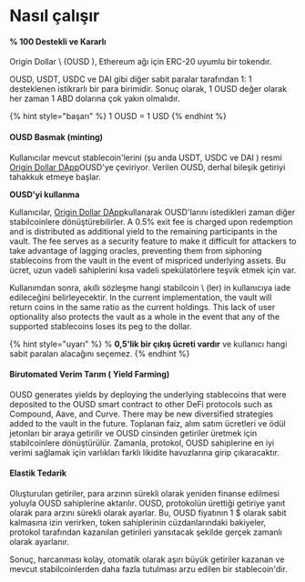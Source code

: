 # Nasıl çalışır

#### % 100 Destekli ve Kararlı

Origin Dollar \ (OUSD \), Ethereum ağı için ERC-20 uyumlu bir tokendır.

OUSD, USDT, USDC ve DAI gibi diğer sabit paralar tarafından 1: 1 desteklenen istikrarlı bir para birimidir. Sonuç olarak, 1 OUSD değer olarak her zaman 1 ABD dolarına çok yakın olmalıdır.

{% hint style="başarı" %}
1 OUSD = 1 USD
{% endhint %}

#### OUSD Basmak (minting)

Kullanıcılar mevcut stablecoin'lerini (şu anda USDT, USDC ve DAI \) resmi [Origin Dollar DApp](www.ousd.com)OUSD'ye çeviriyor. Verilen OUSD, derhal bileşik getiriyi tahakkuk etmeye başlar.

**OUSD'yi kullanma**

Kullanıcılar, [Origin Dollar DApp](www.ousd.com)kullanarak OUSD'larını istedikleri zaman diğer stabilcoinlere dönüştürebilirler. A 0.5% exit fee is charged upon redemption and is distributed as additional yield to the remaining participants in the vault. The fee serves as a security feature to make it difficult for attackers to take advantage of lagging oracles, preventing them from siphoning stablecoins from the vault in the event of mispriced underlying assets. Bu ücret, uzun vadeli sahiplerini kısa vadeli spekülatörlere teşvik etmek için var.

Kullanımdan sonra, akıllı sözleşme hangi stabilcoin \ (ler) in kullanıcıya iade edileceğini belirleyecektir. In the current implementation, the vault will return coins in the same ratio as the current holdings. This lack of user optionality also protects the vault as a whole in the event that any of the supported stablecoins loses its peg to the dollar.

{% hint style="uyarı" %}
% **0,5'lik bir çıkış ücreti vardır** ve kullanıcı hangi sabit paraları alacağını seçemez.
{% endhint %}

#### Bir**utomated Verim Tarım ( Yield Farming)**

OUSD generates yields by deploying the underlying stablecoins that were deposited to the OUSD smart contract to other DeFi protocols such as Compound, Aave, and Curve. There may be new diversified strategies added to the vault in the future. Toplanan faiz, alım satım ücretleri ve ödül jetonları bir araya getirilir ve OUSD cinsinden getiriler üretmek için stabilcoinlere dönüştürülür. Zamanla, protokol, OUSD sahiplerine en iyi verimi sağlamak için varlıkları farklı likidite havuzlarına girip çıkaracaktır.

#### **Elastik Tedarik**

Oluşturulan getiriler, para arzının sürekli olarak yeniden finanse edilmesi yoluyla OUSD sahiplerine aktarılır. OUSD, protokolün ürettiği getiriye yanıt olarak para arzını sürekli olarak ayarlar. Bu, OUSD fiyatının 1 $ olarak sabit kalmasına izin verirken, token sahiplerinin cüzdanlarındaki bakiyeler, protokol tarafından kazanılan getirileri yansıtacak şekilde gerçek zamanlı olarak ayarlanır.

Sonuç, harcanması kolay, otomatik olarak aşırı büyük getiriler kazanan ve mevcut stabilcoinlerden daha fazla tutulması arzu edilen bir stablecoin'dir.

